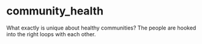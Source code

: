 # community_health
What exactly is unique about healthy communities? The people are hooked into the right loops with each other. 
